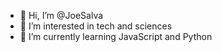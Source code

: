 - 👋 Hi, I’m @JoeSalva
- 👀 I’m interested in tech and sciences
- 🌱 I’m currently learning JavaScript and Python
<!--- 💞️ I’m looking to collaborate on ...
- 📫 How to reach me ...--->

<!---
JoeSalva/JoeSalva is a ✨ special ✨ repository because its `README.md` (this file) appears on your GitHub profile.
You can click the Preview link to take a look at your changes.
--->
